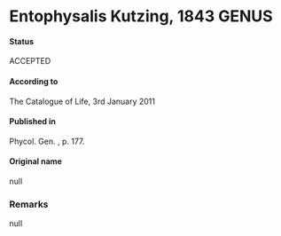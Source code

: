 Entophysalis Kutzing, 1843 GENUS
=======

#### Status
ACCEPTED

#### According to
The Catalogue of Life, 3rd January 2011

#### Published in
Phycol. Gen. , p. 177.

#### Original name
null

### Remarks
null